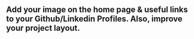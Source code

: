 ## Add your image on the home page & useful links to your Github/Linkedin Profiles. Also, improve your project layout.